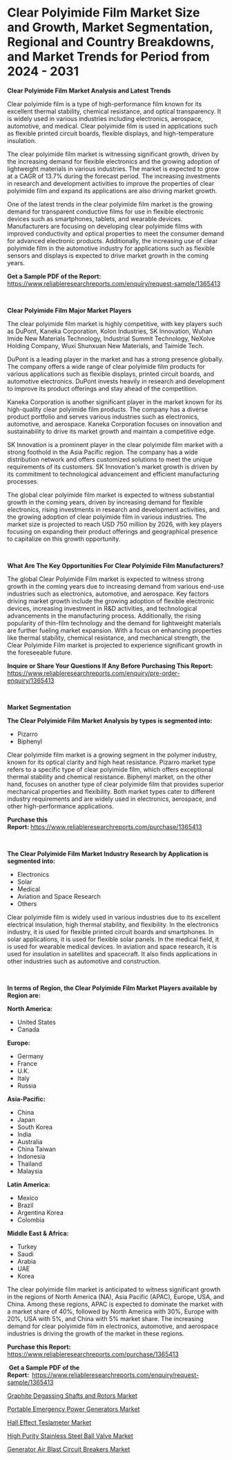 <p><h1>Clear Polyimide Film Market Size and Growth, Market Segmentation, Regional and Country Breakdowns, and Market Trends for Period from 2024 -  2031</h1></p><p><strong>Clear Polyimide Film Market Analysis and Latest Trends</strong></p>
<p><p>Clear polyimide film is a type of high-performance film known for its excellent thermal stability, chemical resistance, and optical transparency. It is widely used in various industries including electronics, aerospace, automotive, and medical. Clear polyimide film is used in applications such as flexible printed circuit boards, flexible displays, and high-temperature insulation.</p><p>The clear polyimide film market is witnessing significant growth, driven by the increasing demand for flexible electronics and the growing adoption of lightweight materials in various industries. The market is expected to grow at a CAGR of 13.7% during the forecast period. The increasing investments in research and development activities to improve the properties of clear polyimide film and expand its applications are also driving market growth.</p><p>One of the latest trends in the clear polyimide film market is the growing demand for transparent conductive films for use in flexible electronic devices such as smartphones, tablets, and wearable devices. Manufacturers are focusing on developing clear polyimide films with improved conductivity and optical properties to meet the consumer demand for advanced electronic products. Additionally, the increasing use of clear polyimide film in the automotive industry for applications such as flexible sensors and displays is expected to drive market growth in the coming years.</p></p>
<p><strong>Get a Sample PDF of the Report:&nbsp;</strong> <a href="https://www.reliableresearchreports.com/enquiry/request-sample/1365413">https://www.reliableresearchreports.com/enquiry/request-sample/1365413</a></p>
<p>&nbsp;</p>
<p><strong>Clear Polyimide Film Major Market Players</strong></p>
<p><p>The clear polyimide film market is highly competitive, with key players such as DuPont, Kaneka Corporation, Kolon Industries, SK Innovation, Wuhan Imide New Materials Technology, Industrial Summit Technology, NeXolve Holding Company, Wuxi Shunxuan New Materials, and Taimide Tech. </p><p>DuPont is a leading player in the market and has a strong presence globally. The company offers a wide range of clear polyimide film products for various applications such as flexible displays, printed circuit boards, and automotive electronics. DuPont invests heavily in research and development to improve its product offerings and stay ahead of the competition.</p><p>Kaneka Corporation is another significant player in the market known for its high-quality clear polyimide film products. The company has a diverse product portfolio and serves various industries such as electronics, automotive, and aerospace. Kaneka Corporation focuses on innovation and sustainability to drive its market growth and maintain a competitive edge.</p><p>SK Innovation is a prominent player in the clear polyimide film market with a strong foothold in the Asia Pacific region. The company has a wide distribution network and offers customized solutions to meet the unique requirements of its customers. SK Innovation's market growth is driven by its commitment to technological advancement and efficient manufacturing processes.</p><p>The global clear polyimide film market is expected to witness substantial growth in the coming years, driven by increasing demand for flexible electronics, rising investments in research and development activities, and the growing adoption of clear polyimide film in various industries. The market size is projected to reach USD 750 million by 2026, with key players focusing on expanding their product offerings and geographical presence to capitalize on this growth opportunity.</p></p>
<p>&nbsp;</p>
<p><strong>What Are The Key Opportunities For Clear Polyimide Film Manufacturers?</strong></p>
<p><p>The global Clear Polyimide Film market is expected to witness strong growth in the coming years due to increasing demand from various end-use industries such as electronics, automotive, and aerospace. Key factors driving market growth include the growing adoption of flexible electronic devices, increasing investment in R&D activities, and technological advancements in the manufacturing process. Additionally, the rising popularity of thin-film technology and the demand for lightweight materials are further fueling market expansion. With a focus on enhancing properties like thermal stability, chemical resistance, and mechanical strength, the Clear Polyimide Film market is projected to experience significant growth in the foreseeable future.</p></p>
<p><strong>Inquire or Share Your Questions If Any Before Purchasing This Report:</strong> <a href="https://www.reliableresearchreports.com/enquiry/pre-order-enquiry/1365413">https://www.reliableresearchreports.com/enquiry/pre-order-enquiry/1365413</a></p>
<p>&nbsp;</p>
<p><strong>Market Segmentation</strong></p>
<p><strong>The Clear Polyimide Film Market Analysis by types is segmented into:</strong></p>
<p><ul><li>Pizarro</li><li>Biphenyl</li></ul></p>
<p><p>Clear polyimide film market is a growing segment in the polymer industry, known for its optical clarity and high heat resistance. Pizarro market type refers to a specific type of clear polyimide film, which offers exceptional thermal stability and chemical resistance. Biphenyl market, on the other hand, focuses on another type of clear polyimide film that provides superior mechanical properties and flexibility. Both market types cater to different industry requirements and are widely used in electronics, aerospace, and other high-performance applications.</p></p>
<p><strong>Purchase this Report:&nbsp;</strong><a href="https://www.reliableresearchreports.com/purchase/1365413">https://www.reliableresearchreports.com/purchase/1365413</a></p>
<p>&nbsp;</p>
<p><strong>The Clear Polyimide Film Market Industry Research by Application is segmented into:</strong></p>
<p><ul><li>Electronics</li><li>Solar</li><li>Medical</li><li>Aviation and Space Research</li><li>Others</li></ul></p>
<p><p>Clear polyimide film is widely used in various industries due to its excellent electrical insulation, high thermal stability, and flexibility. In the electronics industry, it is used for flexible printed circuit boards and smartphones. In solar applications, it is used for flexible solar panels. In the medical field, it is used for wearable medical devices. In aviation and space research, it is used for insulation in satellites and spacecraft. It also finds applications in other industries such as automotive and construction.</p></p>
<p>&nbsp;</p>
<p><strong>In terms of Region, the Clear Polyimide Film Market Players available by Region are:</strong></p>
<p>
    <p> <strong> North America: </strong>
        <ul>
            <li>United States</li>
            <li>Canada</li>
        </ul>
        </p> 
    <p> <strong> Europe: </strong>
        <ul>
            <li>Germany</li>
            <li>France</li>
            <li>U.K.</li>
            <li>Italy</li>
            <li>Russia</li>
        </ul>
        </p> 
    <p> <strong> Asia-Pacific: </strong>
        <ul>
            <li>China</li>
            <li>Japan</li>
            <li>South Korea</li>
            <li>India</li>
            <li>Australia</li>
            <li>China Taiwan</li>
            <li>Indonesia</li>
            <li>Thailand</li>
            <li>Malaysia</li>
        </ul>
        </p> 
    <p> <strong> Latin America: </strong>
        <ul>
            <li>Mexico</li>
            <li>Brazil</li>
            <li>Argentina Korea</li>
            <li>Colombia</li>
        </ul>
        </p> 
    <p> <strong> Middle East & Africa: </strong>
        <ul>
            <li>Turkey</li>
            <li>Saudi</li>
            <li>Arabia</li>
            <li>UAE</li>
            <li>Korea</li>
        </ul>
    </p>
    </p>
<p><p>The clear polyimide film market is anticipated to witness significant growth in the regions of North America (NA), Asia Pacific (APAC), Europe, USA, and China. Among these regions, APAC is expected to dominate the market with a market share of 40%, followed by North America with 30%, Europe with 20%, USA with 5%, and China with 5% market share. The increasing demand for clear polyimide film in electronics, automotive, and aerospace industries is driving the growth of the market in these regions.</p></p>
<p><strong>Purchase this Report: </strong><a href="https://www.reliableresearchreports.com/purchase/1365413">https://www.reliableresearchreports.com/purchase/1365413</a></p>
<p>&nbsp;<strong>Get a Sample PDF of the Report:&nbsp;&nbsp;</strong><a href="https://www.reliableresearchreports.com/enquiry/request-sample/1365413">https://www.reliableresearchreports.com/enquiry/request-sample/1365413</a></p>
<p><strong></strong></p>
<p><p><a href="https://medium.com/@samanthamason1930/graphite-degassing-shafts-and-rotors-market-report-reveals-the-latest-trends-and-growth-149eab2c527b">Graphite Degassing Shafts and Rotors Market</a></p><p><a href="https://medium.com/@samanthamason1930/portable-emergency-power-generators-market-size-reveals-the-best-marketing-channels-in-global-c94a6f698aa3">Portable Emergency Power Generators Market</a></p><p><a href="https://medium.com/@samanthamason1930/hall-effect-teslameter-market-size-and-market-trends-complete-industry-overview-2024-to-2031-9d3f925690d2">Hall Effect Teslameter Market</a></p><p><a href="https://medium.com/@royross51/high-purity-stainless-steel-ball-valve-market-trends-and-market-analysis-forecasted-for-period-448e3c4d728d">High Purity Stainless Steel Ball Valve Market</a></p><p><a href="https://medium.com/@shirleygreene26/generator-air-blast-circuit-breakers-market-comprehensive-assessment-by-type-application-and-bfbc756f08d2">Generator Air Blast Circuit Breakers Market</a></p></p>